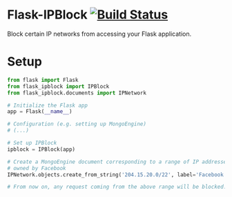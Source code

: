 Flask-IPBlock [![Build Status](https://circleci.com/gh/closeio/flask-ipblock.png?branch=master&style=shield)](https://circleci.com/gh/closeio/flask-ipblock)
=============

Block certain IP networks from accessing your Flask application.


Setup
=====

``` python
from flask import Flask
from flask_ipblock import IPBlock
from flask_ipblock.documents import IPNetwork

# Initialize the Flask app
app = Flask(__name__)

# Configuration (e.g. setting up MongoEngine)
# (...)

# Set up IPBlock
ipblock = IPBlock(app)

# Create a MongoEngine document corresponding to a range of IP addresses
# owned by Facebook
IPNetwork.objects.create_from_string('204.15.20.0/22', label='Facebook')

# From now on, any request coming from the above range will be blocked.
```
